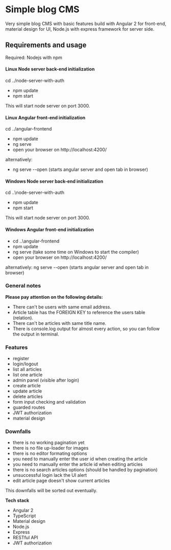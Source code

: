# Simple blog CMS

Very simple blog CMS with basic features build with Angular 2 for front-end, material design for UI, Node.js with express framework for server side.

## Requirements and usage

Required: Nodejs with npm

#### Linux Node server back-end initialization

cd ../node-server-with-auth

- npm update
- npm start

This will start node server on port 3000.

#### Linux Angular front-end initialization

cd ../angular-frontend

- npm update
- ng serve
- open your browser on http://localhost:4200/

alternatively:

- ng serve --open (starts angular server and open tab in browser)

#### Windows Node server back-end initialization

cd ..\node-server-with-auth

- npm update
- npm start

This will start node server on port 3000.

#### Windows Angular front-end initialization

- cd ..\angular-frontend
- npm update
- ng serve (take some time on Windows to start the compiler)
- open your browser on http://localhost:4200/

alternatively: ng serve --open (starts angular server and open tab in browser)

### General notes

**Please pay attention on the following details:**

- There can't be users with same email address.
- Article table has the FOREIGN KEY to reference the users table (relation).
- There can't be articles with same title name.
- There is console.log output for almost every action, so you can follow the output in terminal.

### Features

- register
- login/logout
- list all articles
- list one article
- admin panel (visible after login)
- create article
- update article
- delete articles
- form input checking and validation
- guarded routes
- JWT authorization
- material design

### Downfalls

- there is no working pagination yet
- there is no file up-loader for images
- there is no editor formating options
- you need to manually enter the user id when creating the article
- you need to manually enter the article id when editing articles
- there is no search articles options (should be handled by pagination)
- unsuccessful login lack the UI alert
- edit article page doesn't show current articles

This downfalls will be sorted out eventually.

**Tech stack**
- Angular 2
- TypeScript
- Material design
- Node.js
- Express
- RESTful API
- JWT authorization
